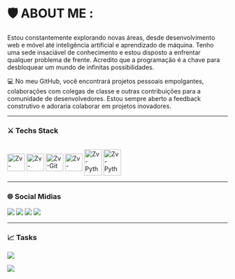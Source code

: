 # 🛡️ ABOUT ME :

Estou constantemente explorando novas áreas, desde desenvolvimento web e móvel até inteligência artificial e aprendizado de máquina. Tenho uma sede insaciável de conhecimento e estou disposto a enfrentar qualquer problema de frente. Acredito que a programação é a chave para desbloquear um mundo de infinitas possibilidades. 

💻 No meu GitHub, você encontrará projetos pessoais empolgantes, colaborações com colegas de classe e outras contribuições para a comunidade de desenvolvedores. Estou sempre aberto a feedback construtivo e adoraria colaborar em projetos inovadores. 

---

### ⚔️ Techs Stack

<div style="display: inline_block"><br>
<img align="center"alt="Zv-Flutter"height="40"width="40"src="https://cdn.jsdelivr.net/gh/devicons/devicon/icons/figma/figma-original.svg" />
<img align="center"alt="Zv-Flutter"height="40"width="40"src="https://cdn.jsdelivr.net/gh/devicons/devicon/icons/flutter/flutter-original.svg" />
<img align="center"alt="Zv-Git"height="40"width="40"src="https://cdn.jsdelivr.net/gh/devicons/devicon/icons/git/git-original.svg" />
<img align="center"alt="Zv-Python"height="40"width="40"src="https://cdn.jsdelivr.net/gh/devicons/devicon/icons/python/python-original.svg" />
<img align="center"alt="Zv-Python"height="60"width="40"src="https://cdn.jsdelivr.net/gh/devicons/devicon/icons/java/java-original.svg" />
<img align="center"alt="Zv-Python"height="60"width="40"src="https://cdn.jsdelivr.net/gh/devicons/devicon/icons/dart/dart-original.svg" />
          
 </div>
 
---

### 🌐 Social Midias

<div> 
  <a href="" target="_blank"><img src="https://img.shields.io/badge/-Instagram-%23E4405F?style=for-the-badge&logo=instagram&logoColor=white" target="_blank"></a>
 <a href="" target="_blank"><img src="https://img.shields.io/badge/Discord-7289DA?style=for-the-badge&logo=discord&logoColor=white" target="_blank"></a> 
  <a href = ""><img src="https://img.shields.io/badge/-Gmail-%23333?style=for-the-badge&logo=gmail&logoColor=white" target="_blank"></a>
<a href="www.linkedin.com/in/joão-zavisas-4a8524210" target="_blank"><img src="https://img.shields.io/badge/-LinkedIn-%230077B5?style=for-the-badge&logo=linkedin&logoColor=white" target="_blank"></a> 
</div>

---

### 📈 Tasks

![](https://github-readme-stats.vercel.app/api/top-langs/?username=Zavisas&theme=white&hide_border=false&include_all_commits=true&count_private=true&layout=compact)

[![](https://visitcount.itsvg.in/api?id=Zavisas&icon=0&color=1)](https://visitcount.itsvg.in) 
